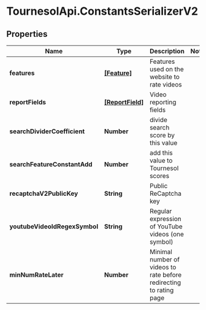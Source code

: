 # TournesolApi.ConstantsSerializerV2

## Properties

Name | Type | Description | Notes
------------ | ------------- | ------------- | -------------
**features** | [**[Feature]**](Feature.md) | Features used on the website to rate videos | 
**reportFields** | [**[ReportField]**](ReportField.md) | Video reporting fields | 
**searchDividerCoefficient** | **Number** | divide search score by this value | 
**searchFeatureConstantAdd** | **Number** | add this value to Tournesol scores | 
**recaptchaV2PublicKey** | **String** | Public ReCaptcha key | 
**youtubeVideoIdRegexSymbol** | **String** | Regular expression of YouTube videos (one symbol) | 
**minNumRateLater** | **Number** | Minimal number of videos to rate before redirecting to rating page | 


